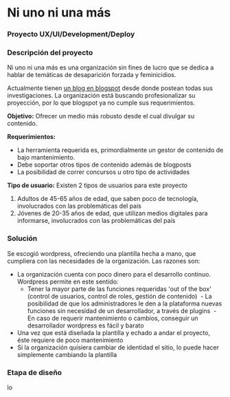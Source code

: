 # Ni uno ni una más
### Proyecto UX/UI/Development/Deploy

### Descripción del proyecto
Ni uno ni una más es una organización sin fines de lucro que se dedica a hablar de temáticas de desaparición forzada y feminicidios. 

Actualmente tienen [un blog en blogspot](http://niunoniunamas.blogspot.mx/) desde donde postean todas sus investigaciones. La organización está buscando profesionalizar su proyección, por lo que blogspot ya no cumple sus requerimientos.

__Objetivo:__ Ofrecer un medio más robusto desde el cual divulgar su contenido. 

__Requerimientos:__ 
- La herramienta requerida es, primordialmente un gestor de contenido de bajo mantenimiento. 
- Debe soportar otros tipos de contenido además de blogposts
- La posibilidad de correr concursos u otro tipo de actividades

__Tipo de usuario:__ Existen 2 tipos de usuarios para este proyecto
1. Adultos de 45-65 años de edad, que saben poco de tecnología, involucrados con las problemáticas del país
2. Jóvenes de 20-35 años de edad, que utilizan medios digitales para informarse, involucrados con las problemáticas del país

### Solución 

Se escogió wordpress, ofreciendo una plantilla hecha a mano, que cumpliera con las necesidades de la organización. Las razones son:

- La organización cuenta con poco dinero para el desarrollo continuo. Wordpress permite en este sentido: 
  - Tener la mayor parte de las funciones requeridas 'out of the box' (control de usuarios, control de roles, gestión de contenido)
  - La posibilidad de que los administradores le den a la plataforma nuevas funciones sin necesidad de un desarrollador, a través de plugins
  - En caso de requerir mantenimiento o cambios, conseguir un desarrollador wordpress es fácil y barato
- Una vez que está diseñada la plantilla y echado a andar el proyecto, éste requiere de poco mantenimiento
- Si la organización quisiera cambiar de identidad el sitio, lo puede hacer simplemente cambiando la plantilla

### Etapa de diseño

lo
